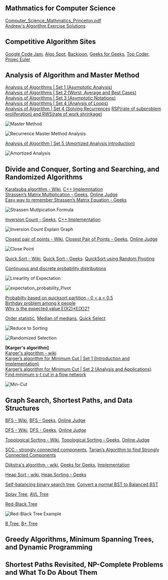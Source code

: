 ## Mathmatics for Computer Science
[Computer_Science_Mathmatics_Princeton.pdf](https://github.com/Blackdog-Programmer/ALGORITHMUS/blob/master/Computer_Science_Mathmatics_Princeton.pdf)\
[Andrew's Algorithm Exercise Solutions](http://andrew-exercise.blogspot.com/)

## Competitive Algorithm Sites
[Google Code Jam](https://codingcompetitions.withgoogle.com/codejam),  [Algo Spot](https://algospot.com/),  [Backjoon](https://www.acmicpc.net/),  [Geeks for Geeks](https://practice.geeksforgeeks.org/),  [Top Coder](https://www.topcoder.com/community/competitive-programming/),  [Projec Euler](https://projecteuler.net/about)

## Analysis of Algorithm and Master Method
[Analysis of Algorithms | Set 1 (Asymptotic Analysis)](https://www.geeksforgeeks.org/analysis-of-algorithms-set-1-asymptotic-analysis/)\
[Analysis of Algorithms | Set 2 (Worst, Average and Best Cases)](https://www.geeksforgeeks.org/analysis-of-algorithms-set-2-asymptotic-analysis/)\
[Analysis of Algorithms | Set 3 (Asymptotic Notations)](https://www.geeksforgeeks.org/analysis-of-algorithms-set-3asymptotic-notations/)\
[Analysis of Algorithms | Set 4 (Analysis of Loops)](https://www.geeksforgeeks.org/analysis-of-algorithms-set-4-analysis-of-loops/)\
[Analysis of Algorithm | Set 4 (Solving Recurrences](https://www.geeksforgeeks.org/analysis-algorithm-set-4-master-method-solving-recurrences/)
[RSP(rate of subproblem proliferation) and RWS(rate of work shrinkage)](http://mlwiki.org/index.php/Divide_and_Conquer)

![Master Method](https://github.com/Blackdog-Programmer/ALGORITHMUS/blob/master/Stanford_Algorithm_Lecture/Reference/Master_Method.png)

![Recurrence Master Method Analysis](https://github.com/Blackdog-Programmer/ALGORITHMUS/blob/master/Stanford_Algorithm_Lecture/Reference/recurrence_mastermthod_analysis.png)

[Analysis of Algorithm | Set 5 (Amortized Analysis Introduction)](https://www.geeksforgeeks.org/analysis-algorithm-set-5-amortized-analysis-introduction/)

![Amortized Analysis](https://github.com/Blackdog-Programmer/ALGORITHMUS/blob/master/Stanford_Algorithm_Lecture/Reference/AmortizedAnalysis.png)

## Divide and Conquer, Sorting and Searching, and Randomized Algorithms
[Karatsuba algorithm - Wiki](https://en.wikipedia.org/wiki/Karatsuba_algorithm), [C++ Implemntation](https://github.com/Blackdog-Programmer/ALGORITHMUS/blob/master/07_Divide_and_Conquer/Karatsuba_algorithm/Karatsuba_algorithm.cpp)\
[Strassen’s Matrix Multiplication - Geeks](https://www.geeksforgeeks.org/strassens-matrix-multiplication/), [Online Judge](https://practice.geeksforgeeks.org/problems/multiply-matrices/1)\
[Easy way to remember Strassen’s Matrix Equation - Geeks](https://www.geeksforgeeks.org/easy-way-remember-strassens-matrix-equation/)

![Strassen Mutlpication Formula](https://github.com/Blackdog-Programmer/ALGORITHMUS/blob/master/07_Divide_and_Conquer/Strassen_Algorithm/stressen_formula.png)

[Inversion Count - Geeks](https://www.geeksforgeeks.org/counting-inversions/), [C++ Implementation](https://github.com/Blackdog-Programmer/ALGORITHMUS/blob/master/07_Divide_and_Conquer/CountInversionArray/CountInversionArray.cpp)

![Inversion Count Explain Graph](https://github.com/Blackdog-Programmer/ALGORITHMUS/blob/master/Stanford_Algorithm_Assignment/1_Divide_and_Conquer_Sorting_and_Searching_and_Randomized_Algorithms/Week2_CountInversionArray/CountInversionArray/inversion_count.jpg)

[Closest pair of points - Wiki](https://en.wikipedia.org/wiki/Closest_pair_of_points_problem), [Closest Pair of Points - Geeks](https://www.geeksforgeeks.org/closest-pair-of-points-using-divide-and-conquer-algorithm/), [Online Judge](https://www.acmicpc.net/problem/5620)

![Close Point](https://github.com/Blackdog-Programmer/ALGORITHMUS/blob/master/07_Divide_and_Conquer/ClosestPairOfPoint/closest_pair_of_point.png)

[Quick Sort - Wiki](https://en.wikipedia.org/wiki/Quicksort), [Quick Sort - Geeks](https://www.geeksforgeeks.org/quick-sort/). [QuickSort using Random Pivoting](https://www.geeksforgeeks.org/quicksort-using-random-pivoting/)

[Continuous and discrete probability distributions](https://support.minitab.com/en-us/minitab-express/1/help-and-how-to/basic-statistics/probability-distributions/supporting-topics/basics/continuous-and-discrete-probability-distributions/)

![Linearlity of Expectation](https://github.com/Blackdog-Programmer/ALGORITHMUS/blob/master/Reference/linearity_of_expectation.png)

![expectation_probability_Pivot](https://github.com/Blackdog-Programmer/ALGORITHMUS/blob/master/Stanford_Algorithm_Assignment/1_Divide_and_Conquer_Sorting_and_Searching_and_Randomized_Algorithms/Week3_QuickSort/QuickSort/expectation_probability_Pivot.png)

[Probabilty based on quicksort partition - 0 < a < 0.5](https://stackoverflow.com/questions/25477735/probabilty-based-on-quicksort-partition)\
[Birthday problem among k people](https://math.stackexchange.com/questions/2140681/birthday-problem-among-k-people)\
[Why is the expected value E(X2)≠E(X)2?](https://math.stackexchange.com/questions/149723/why-is-the-expected-value-ex2-neq-ex2)

[Order statistic](https://en.wikipedia.org/wiki/Order_statistic), [Median of medians](https://en.wikipedia.org/wiki/Median_of_medians), [Quick Select](https://en.wikipedia.org/wiki/Quickselect)

![Reduce to Sorting](https://github.com/Blackdog-Programmer/ALGORITHMUS/blob/master/Reference/Reduction_to_Sorting.png)

![Randomized Selection](https://github.com/Blackdog-Programmer/ALGORITHMUS/blob/master/Reference/Randomized_Selection.png)

<b>[Karger's algorithm]</b>\
[Karger's algorithm - wiki](https://en.wikipedia.org/wiki/Karger%27s_algorithm)\
[Karger’s algorithm for Minimum Cut | Set 1 (Introduction and Implementation)](https://www.geeksforgeeks.org/kargers-algorithm-for-minimum-cut-set-1-introduction-and-implementation/)\
[Karger’s algorithm for Minimum Cut | Set 2 (Analysis and Applications)](https://www.geeksforgeeks.org/kargers-algorithm-for-minimum-cut-set-2-analysis-and-applications/)\
[Find minimum s-t cut in a flow network](https://www.geeksforgeeks.org/minimum-cut-in-a-directed-graph/)

![Min-Cut](https://github.com/Blackdog-Programmer/ALGORITHMUS/blob/master/Reference/min_cut_graph.png)

## Graph Search, Shortest Paths, and Data Structures

[BFS - Wiki](https://en.wikipedia.org/wiki/Breadth-first_search), [BFS - Geeks](https://www.geeksforgeeks.org/breadth-first-search-or-bfs-for-a-graph/), [Online Judge](https://practice.geeksforgeeks.org/problems/bfs-traversal-of-graph/1)

[DFS - Wiki](https://en.wikipedia.org/wiki/Depth-first_search), [DFS - Geeks](https://www.geeksforgeeks.org/depth-first-search-or-dfs-for-a-graph/), [Online Judge](https://practice.geeksforgeeks.org/problems/depth-first-traversal-for-a-graph/1)

[Topological Sorting - Wiki](https://en.wikipedia.org/wiki/Topological_sorting), [Topological Sorting - Geeks](https://www.geeksforgeeks.org/topological-sorting/), [Online Judge](https://en.wikipedia.org/wiki/Topological_sorting)

[SCC - strongly connected components](https://en.wikipedia.org/wiki/Strongly_connected_component), [Tarjan’s Algorithm to find Strongly Connected Components](https://www.geeksforgeeks.org/strongly-connected-components/)

[Dijkstra's algorithm - wiki](https://en.wikipedia.org/wiki/Dijkstra%27s_algorithm), [Geeks for Geeks](https://www.geeksforgeeks.org/dijkstras-shortest-path-algorithm-greedy-algo-7/), [Implementation](https://github.com/Blackdog-Programmer/ALGORITHMUS/blob/master/30_Shortest_Path_Problem/Dijesktra/Dijesktra.cpp)

[Heap Sort - wiki](https://en.wikipedia.org/wiki/Heapsort), [Heap Sorting - Geeks](https://www.geeksforgeeks.org/heap-sort/)

[Self-balancing binary search tree](https://en.wikipedia.org/wiki/Self-balancing_binary_search_tree), [Convert a normal BST to Balanced BST](https://www.geeksforgeeks.org/convert-normal-bst-balanced-bst/)

[Splay Tree](https://www.geeksforgeeks.org/splay-tree-set-1-insert/), [AVL Tree](https://www.geeksforgeeks.org/avl-tree-set-1-insertion/)

[Red-Black Tree](https://www.geeksforgeeks.org/red-black-tree-set-1-introduction-2/)

![Red-Black Tree Example](https://github.com/Blackdog-Programmer/ALGORITHMUS/blob/master/Reference/Red-black_tree_example.png)

[B Tree](https://www.geeksforgeeks.org/introduction-of-b-tree-2/), [B+ Tree](https://www.geeksforgeeks.org/introduction-of-b-tree/)

## Greedy Algorithms, Minimum Spanning Trees, and Dynamic Programming

## Shortest Paths Revisited, NP-Complete Problems and What To Do About Them
